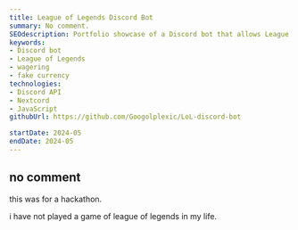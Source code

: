 ```yaml
---
title: League of Legends Discord Bot
summary: No comment.
SEOdescription: Portfolio showcase of a Discord bot that allows League of Legends players to wager fake currency on their games.
keywords:
- Discord bot
- League of Legends
- wagering
- fake currency
technologies: 
- Discord API
- Nextcord
- JavaScript
githubUrl: https://github.com/Googolplexic/LoL-discord-bot

startDate: 2024-05
endDate: 2024-05
---
```


## no comment

this was for a hackathon.

i have not played a game of league of legends in my life.
  